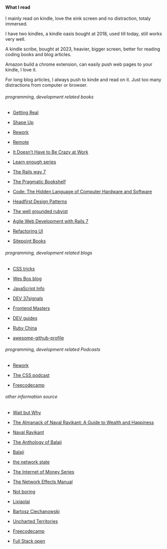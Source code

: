 #### What I read

I mainly read on kindle, love the eink screen and no distraction, totaly immersed. 

I have two kindles, a kindle oasis bought at 2018, used till today, still works very well.

A kindle scribe, bought at 2023, heavier, bigger screen, better for reading coding books and blog articles.

Amazon build a chrome extension, can easily push web pages to your kindle, I love it. 

For long blog articles, I always push to kinde and read on it. Just too many distractions from computer or browser.


###### programming, development related books

  - [Getting Real](https://basecamp.com/books/getting-real)

  - [Shape Up](https://basecamp.com/books/shapeup)

  - [Rework](https://basecamp.com/books/rework)

  - [Remote](https://basecamp.com/books/remote)

  - [It Doesn’t Have to Be Crazy at Work](https://basecamp.com/books/calm)

  - [Learn enough series](https://www.learnenough.com)

  - [The Rails way 7](https://leanpub.com/therails7way)

  - [The Pragmatic Bookshelf](https://pragprog.com/categories/ruby-and-rails)

  - [Code: The Hidden Language of Computer Hardware and Software](https://www.charlespetzold.com/code)

  - [Headfirst Design Patterns](https://www.oreilly.com/library/view/head-first-design/9781492077992)

  - [The well grounded rubyist](https://www.manning.com/books/the-well-grounded-rubyist-third-edition)

  - [Agile Web Development with Rails 7](https://pragprog.com/titles/rails72/agile-web-development-with-rails-7-2)

  - [Refactoring UI](https://www.refactoringui.com)

  - [Sitepoint Books](https://www.sitepoint.com/premium/books)

###### programming, development related blogs

  - [CSS tricks](https://css-tricks.com/guides)

  - [Wes Bos blog](https://wesbos.com/blog)

  - [JavaScript Info](https://javascript.info)

  - [DEV 37signals](https://dev.37signals.com)

  - [Frontend Masters](https://frontendmasters.com/blog)

  - [DEV guides](https://dev.to/guides)

  - [Ruby China](https://ruby-china.org)

  - [awesome-github-profile](https://zzetao.github.io/awesome-github-profile)


###### programming, development related Podcasts

  - [Rework](https://37signals.com/podcast)

  - [The CSS podcast](https://thecsspodcast.libsyn.com)

  - [Freecodecamp](https://freecodecamp.libsyn.com)


###### other information source

  - [Wait but Why](https://waitbutwhy.com)

  - [The Almanack of Naval Ravikant: A Guide to Wealth and Happiness](https://www.navalmanack.com)
  
  - [Naval Ravikant](https://nav.al)

  - [The Anthology of Balaji](https://balajianthology.com)

  - [Balaji](https://balajis.com)

  - [the network state](https://thenetworkstate.com)

  - [The Internet of Money Series](https://aantonop.com/books)

  - [The Network Effects Manual](https://www.nfx.com/post/network-effects-manual)

  - [Not boring](https://www.notboring.co/archive?sort=top)

  - [Lixiaolai](https://github.com/xiaolai)

  - [Bartosz Ciechanowski](https://ciechanow.ski/archives)

  - [Uncharted Territories](https://unchartedterritories.tomaspueyo.com)

  - [Freecodecamp](https://www.freecodecamp.org)

  - [Full Stack open](https://fullstackopen.com/en)

